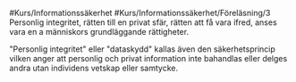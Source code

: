 #Kurs/Informationssäkerhet #Kurs/Informationssäkerhet/Föreläsning/3 
Personlig integritet, rätten till en privat sfär, rätten att få vara ifred, anses vara en a människors grundläggande rättigheter.

"Personlig integritet" eller "dataskydd" kallas även den säkerhetsprincip vilken anger att personlig och privat information inte bahandlas eller delges andra utan individens vetskap eller samtycke.